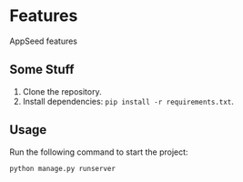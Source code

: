 # Features

AppSeed features 

## Some Stuff

1. Clone the repository.
2. Install dependencies: `pip install -r requirements.txt`.

## Usage

Run the following command to start the project:

```bash
python manage.py runserver
```
